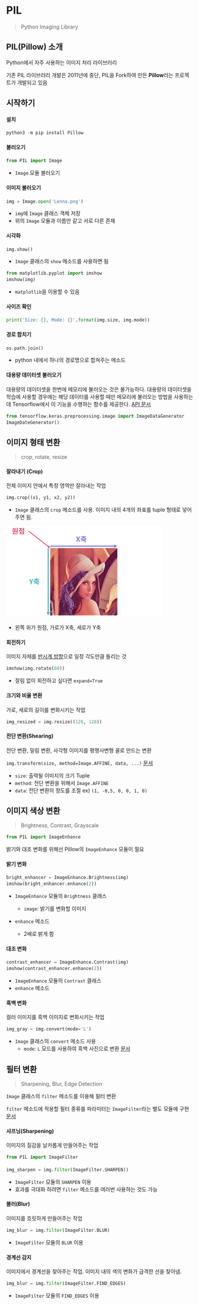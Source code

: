 # PIL

> Python Imaging Library



## PIL(Pillow) 소개

Python에서 자주 사용하는 이미지 처리 라이브러리

기존 PIL 라이브러리 개발은 2011년에 중단, PIL을 Fork하여 만든 **Pillow**라는 프로젝트가 개발되고 있음



## 시작하기

#### 설치

```python
python3 -m pip install Pillow
```

#### 불러오기

```python
from PIL import Image
```

- `Image` 모듈 불러오기

#### 이미지 불러오기

```python
img = Image.open('Lenna.png')
```

- `img`에 `Image` 클래스 객체 저장
- 위의 `Image` 모듈과 이름만 같고 서로 다른 존재

#### 시각화

```python
img.show()
```

- `Image` 클래스의 `show` 메소드를 사용하면 됨

```python
from matplotlib.pyplot import imshow
imshow(img)
```

- `matplotlib`을 이용할 수 있음

#### 사이즈 확인

```python
print('Size: {}, Mode: {}'.format(img.size, img.mode))
```

#### 경로 합치기

`os.path.join()`

- python 내에서 하나의 경로명으로 합쳐주는 메소드

#### 대용량 데이터셋 불러오기

대용량의 데이터셋을 한번에 메모리에 불러오는 것은 불가능하다. 대용량의 데이터셋을 학습에 사용할 경우에는 해당 데이터를 사용할 때만 메모리에 불러오는 방법을 사용하는데 Tensorflow에서 이 기능을 수행하는 함수를 제공한다. [API 문서](https://www.tensorflow.org/api_docs/python/tf/keras/preprocessing/image/ImageDataGenerator)

```python
from tensorflow.keras.preprocessing.image import ImageDataGenerator
ImageDateGenerator()
```



## 이미지 형태 변환

> crop, rotate, resize

#### 잘라내기 (Crop)

전체 이미지 안에서 특정 영역만 잘라내는 작업

```python
img.crop((x1, y1, x2, y2))
```

- `Image` 클래스의 `crop` 메소드를 사용. 이미지 내의 4개의 좌표를 tuple 형태로 넣어주면 됨.

<img src="assets/image-20220405151643253.png" alt="image-20220405151643253" style="zoom:67%;" />

- 왼쪽 위가 원점, 가로가 X축, 세로가 Y축

#### 회전하기

이미지 자체를 <u>반시계 방향</u>으로 일정 각도만큼 돌리는 것

```python
imshow(img.rotate(60))
```

- 잘림 없이 회전하고 싶다면 `expand=True` 

#### 크기와 비율 변환

가로, 세로의 길이를 변화시키는 작업

```python
img_resized = img.resize((128, 128))
```

#### 전단 변환(Shearing)

전단 변환, 밀림 변환, 사각형 이미지를 평행사변형 꼴로 만드는 변환 

`img.transform(size, method=Image.AFFINE, data, ...)` [문서](https://pillow.readthedocs.io/en/stable/reference/Image.html#PIL.Image.Image.transform)

- `size`: 출력될 이미지의 크기 Tuple
- `method`: 전단 변환을 위해서 `Image.AFFINE`
- `data`: 전단 변환의 정도를 조절 ex) `(1, -0,5, 0, 0, 1, 0)`



## 이미지 색상 변환

> Brightness, Contrast, Grayscale

```python
from PIL import ImageEnhance
```

밝기와 대조 변화를 위해선 Pillow의 `ImageEnhance` 모듈이 필요

#### 밝기 변화

```python
bright_enhancer = ImageEnhance.Brightness(img)
imshow(bright_enhancer.enhance(2))
```

- `ImageEnhance` 모듈의 `Brightness` 클래스
  - `image`: 밝기를 변화할 이미지

- `enhance` 메소드
  - 2배로 밝게 함

#### 대조 변화

```python
contrast_enhancer = ImageEnhance.Contrast(img)
imshow(contrast_enhancer.enhance(2))
```

- `ImageEnhance` 모듈의 `Contrast` 클래스
- `enhance` 메소드

#### 흑백 변화

컬러 이미지를 흑백 이미지로 변화시키는 작업

```python
img_gray = img.convert(mode='L')
```

- `Image` 클래스의 `convert` 메소드 사용 
  - `mode`: `L` 모드를 사용하여 흑백 사진으로 변환 [문서](https://pillow.readthedocs.io/en/stable/handbook/concepts.html#modes)



## 필터 변환

> Sharpening, Blur, Edge Detection

`Image` 클래스의 `filter` 메소드를 이용해 필터 변환 

`filter` 메소드에 적용할 필터 종류를 파라미터는 `ImageFilter`라는 별도 모듈에 구현 [문서](https://pillow.readthedocs.io/en/stable/reference/ImageFilter.html)

#### 샤프닝(Sharpening)

이미지의 질감을 날카롭게 만들어주는 작업

```python
from PIL import ImageFilter

img_sharpen = img.filter(ImageFilter.SHARPEN))
```

- `ImageFilter` 모듈의 `SHARPEN` 이용
- 효과를 극대화 하려면 `filter` 메소드를 여러번 사용하는 것도 가능

#### 블러(Blur)

이미지를 흐릿하게 만들어주는 작업

```python
img_blur = img.filter(ImageFilter.BLUR)
```

- `ImageFilter` 모듈의 `BLUR` 이용

#### 경계선 감지

이미지에서 경계선을 찾아주는 작업. 이미지 내의 색의 변화가 급격한 선을 찾아냄.

```python
img_blur = img.filter(ImageFilter.FIND_EDGES)
```

- `ImageFilter` 모듈의 `FIND_EDGES` 이용